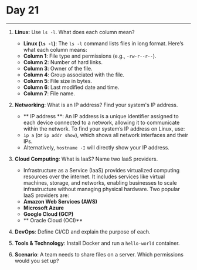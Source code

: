# Day 21

---

1. **Linux**: Use `ls -l`. What does each column mean?
   - **Linux (`ls -l`)**: The `ls -l` command lists files in long format. Here’s what each column means:
    - **Column 1**: File type and permissions (e.g., `-rw-r--r--`).
    - **Column 2**: Number of hard links.
    - **Column 3**: Owner of the file.
    - **Column 4**: Group associated with the file.
    - **Column 5**: File size in bytes.
    - **Column 6**: Last modified date and time.
    - **Column 7**: File name.


2. **Networking**: What is an IP address? Find your system's IP address.
    * ** IP address **: An IP address is a unique identifier assigned to each device connected to a network, allowing it to communicate within the network. To find your system’s IP address on Linux, use:
    - `ip a` (or `ip addr show`), which shows all network interfaces and their IPs.
    - Alternatively, `hostname -I` will directly show your IP address.


3. **Cloud Computing**: What is IaaS? Name two IaaS providers.
   -  Infrastructure as a Service (IaaS) provides virtualized computing resources over the internet. It includes services like virtual machines, storage, and networks, enabling businesses to scale infrastructure without managing physical hardware. Two popular IaaS providers are:
    - **Amazon Web Services (AWS)**
    - **Microsoft Azure**
    - **Google Cloud (GCP)**
    - ** Oracle Cloud (OCI)**

4. **DevOps**: Define CI/CD and explain the purpose of each.
5. **Tools & Technology**: Install Docker and run a `hello-world` container.
6. **Scenario**: A team needs to share files on a server. Which permissions would you set up?

